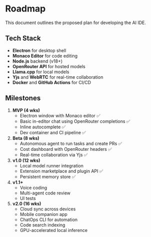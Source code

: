 # Roadmap

This document outlines the proposed plan for developing the AI IDE.

## Tech Stack
- **Electron** for desktop shell
- **Monaco Editor** for code editing
- **Node.js** backend (v18+)
- **OpenRouter API** for hosted models
- **Llama.cpp** for local models
- **Yjs** and **WebRTC** for real-time collaboration
- **Docker** and **GitHub Actions** for CI/CD

## Milestones
1. **MVP (4 wks)**
   - Electron window with Monaco editor ✅
   - Basic in-editor chat using OpenRouter completions ✅
   - Inline autocomplete ✅
   - Dev container and CI pipeline ✅
2. **Beta (8 wks)**
   - Autonomous agent to run tasks and create PRs ✅
   - Cost dashboard with OpenRouter headers ✅
   - Real-time collaboration via Yjs ✅
3. **v1.0 (12 wks)**
   - Local model runner integration
   - Extension marketplace and plugin API ✅
   - Persistent memory store ✅
4. **v1.1+**
   - Voice coding
   - Multi-agent code review
   - UI tests
5. **v2.0 (16 wks)**
   - Cloud sync across devices
   - Mobile companion app
   - ChatOps CLI for automation
   - Code search indexing
   - GPU-accelerated local inference
